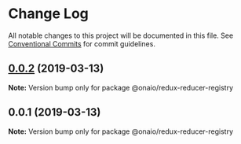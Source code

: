 # Change Log

All notable changes to this project will be documented in this file.
See [Conventional Commits](https://conventionalcommits.org) for commit guidelines.

## [0.0.2](https://github.com/onaio/js-tools/compare/@onaio/redux-reducer-registry@0.0.1...@onaio/redux-reducer-registry@0.0.2) (2019-03-13)

**Note:** Version bump only for package @onaio/redux-reducer-registry

## 0.0.1 (2019-03-13)

**Note:** Version bump only for package @onaio/redux-reducer-registry
